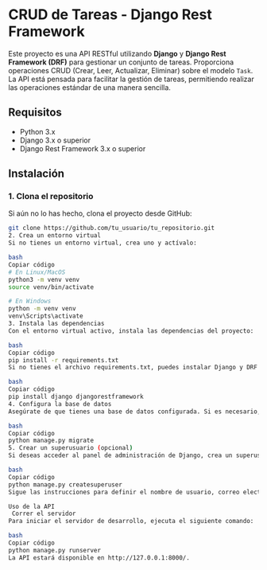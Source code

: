 # CRUD de Tareas - Django Rest Framework

Este proyecto es una API RESTful utilizando **Django** y **Django Rest Framework (DRF)** para gestionar un conjunto de tareas. Proporciona operaciones CRUD (Crear, Leer, Actualizar, Eliminar) sobre el modelo `Task`. La API está pensada para facilitar la gestión de tareas, permitiendo realizar las operaciones estándar de una manera sencilla.

## Requisitos

- Python 3.x
- Django 3.x o superior
- Django Rest Framework 3.x o superior

## Instalación

### 1. Clona el repositorio

Si aún no lo has hecho, clona el proyecto desde GitHub:

```bash
git clone https://github.com/tu_usuario/tu_repositorio.git
2. Crea un entorno virtual
Si no tienes un entorno virtual, crea uno y actívalo:

bash
Copiar código
# En Linux/MacOS
python3 -m venv venv
source venv/bin/activate

# En Windows
python -m venv venv
venv\Scripts\activate
3. Instala las dependencias
Con el entorno virtual activo, instala las dependencias del proyecto:

bash
Copiar código
pip install -r requirements.txt
Si no tienes el archivo requirements.txt, puedes instalar Django y DRF manualmente:

bash
Copiar código
pip install django djangorestframework
4. Configura la base de datos
Asegúrate de que tienes una base de datos configurada. Si es necesario, puedes usar la base de datos SQLite predeterminada de Django para desarrollo:

bash
Copiar código
python manage.py migrate
5. Crear un superusuario (opcional)
Si deseas acceder al panel de administración de Django, crea un superusuario:

bash
Copiar código
python manage.py createsuperuser
Sigue las instrucciones para definir el nombre de usuario, correo electrónico y contraseña.

Uso de la API
 Correr el servidor
Para iniciar el servidor de desarrollo, ejecuta el siguiente comando:

bash
Copiar código
python manage.py runserver
La API estará disponible en http://127.0.0.1:8000/.

